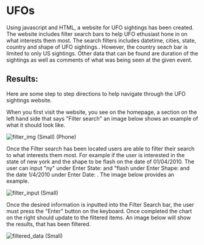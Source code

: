 # UFOs
Using javascript and HTML, a website for UFO sightings has been created. The website includes filter search bars to help UFO ethusiast hone in on what interests them most. The search filters includes datetime, cities, state, country and shape of UFO sightings.. However, the country seach bar is limited to only US sightings. Other data that can be found are duration of the sightings as well as comments of what was being seen at the given event.

## Results:
  Here are some step to step directions to help navigate through the UFO sightings website.

  When you first visit the website, you see on the homepage, a section on the left hand side that says "Filter search" an image below shows an example of what it should look like. 

![filter_img (Small) (Phone)](https://user-images.githubusercontent.com/117749494/219172341-f04f6063-64e4-4230-a150-bb9624e2fcec.PNG)

Once the Filter search has been located users are able to filter their search to what interests them most. For example if the user is interested in the state of new york and the shape to be flash on the date of 01/04/2010. The user can input "ny" under Enter State: and "flash under Enter Shape: and the date 1/4/2010 under Enter Date: .
The image below provides an example.

![filter_input (Small)](https://user-images.githubusercontent.com/117749494/219175936-3ed08838-9630-46a2-b943-dcf596900e07.PNG)


Once the desired information is inputted into the Filter Search bar, the user must press the "Enter" button on the keyboard. Once completed the chart on the right should update to the filtered items. An image below will show the results, that has been filtered. 

![filtered_data (Small)](https://user-images.githubusercontent.com/117749494/219175509-062841fc-ad35-4c5b-b37e-1b91f3d3f694.PNG)

